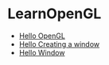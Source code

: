 # LearnOpenGL

- [Hello OpenGL](http://note.youdao.com/noteshare?id=d34ce04204d3d01597bc9fc53059359f&sub=2110DD7934784EF987CBC521A9DA7100)
- [Hello Creating a window](http://note.youdao.com/noteshare?id=82672ecd1d0c4ddea626600375e33658&sub=CDA1F9AB1AE043279F9207D51D93471F)
- [Hello Window](http://note.youdao.com/noteshare?id=f9b7b489f9040f8d5bfa3c95d3e0bc44&sub=C19245845F5449EB93922A3EE5C41C91)